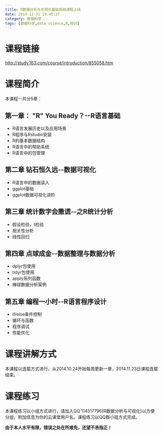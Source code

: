 ```yaml
---
title: R数据分析与可视化基础视频课程上线
date: 2014-12-31 19:45:37
category: 数据科学
tags: [数据科学,data science,R,培训]
---
```



# 课程链接

http://study.163.com/course/introduction/855058.htm



# 课程简介

本课程一共分5章：

## 第一章： "R" You Ready？--R语言基础

+ R语言发展历史以及应用场景
+ R程序与Rstudio安装
+ R的基本数据结构
+ R语言中的帮助系统
+ R语言中的包管理

## 第二章 钻石恒久远--数据可视化

+ R语言中的数据读入
+ ggplot基础
+ ggplot数据可视化进阶

## 第三章 统计数字会撒谎--之R统计分析

+ 假设检验，t检验
+ 相关性分析
+ 线性回归

## 第四章 点球成金--数据整理与数据分析

+ dplyr包使用
+ tidyr包使用
+ apply系列函数
+ 棒球数据分析案例

## 第五章 编程一小时--R语言程序设计

+ if/else条件控制
+ 循环与函数
+ 程序调试
+ 性能优化

# 课程讲解方式

本课程以连载方式进行，从2014.10.24开始每周更新一章，2014.11.23日课程连载结束。

# 课程练习

本课程练习以小组方式进行，请加入QQ 114517796(R数据分析与可视化)以方便分组，附加信息为你的云课堂用户名。课程练习以QQ群小组方式完成。

**由于本人水平有限，错误之处在所难免，还望不吝指正！**